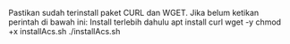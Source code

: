 Pastikan sudah terinstall paket CURL dan WGET. Jika belum ketikan perintah di bawah ini: Install terlebih dahulu
apt install curl wget -y
chmod +x installAcs.sh
./installAcs.sh
